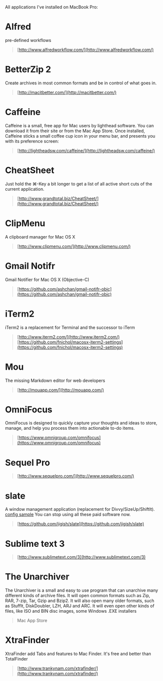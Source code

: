 All applications I've installed on MacBook Pro:

# Alfred
pre-defined workflows
> [http://www.alfredworkflow.com/](http://www.alfredworkflow.com/)

# BetterZip 2
Create archives in most common formats and be in control of what goes in.
> [http://macitbetter.com/](http://macitbetter.com/)

# Caffeine
Caffeine is a small, free app for Mac users by lighthead software. You can download it from their site or from the Mac App Store. Once installed, Caffeine sticks a small coffee cup icon in your menu bar, and presents you with its preference screen:
> [http://lightheadsw.com/caffeine/](http://lightheadsw.com/caffeine/)

# CheatSheet
Just hold the ⌘-Key a bit longer to get a list of all active short cuts of the current application. 
> [http://www.grandtotal.biz/CheatSheet/](http://www.grandtotal.biz/CheatSheet/)

# ClipMenu
A clipboard manager for Mac OS X
> [http://www.clipmenu.com/](http://www.clipmenu.com/)

# Gmail Notifr
Gmail Notifier for Mac OS X (Objective-C)
> [https://github.com/ashchan/gmail-notifr-objc](https://github.com/ashchan/gmail-notifr-objc)

# iTerm2
iTerm2 is a replacement for Terminal and the successor to iTerm
> [http://www.iterm2.com/](http://www.iterm2.com/)
> [https://github.com/fnichol/macosx-iterm2-settings](https://github.com/fnichol/macosx-iterm2-settings)

# Mou
The missing Markdown editor for web developers
> [http://mouapp.com/](http://mouapp.com/)

# OmniFocus
OmniFocus is designed to quickly capture your thoughts and ideas to store, manage, and help you process them into actionable to-do items.
> [https://www.omnigroup.com/omnifocus](https://www.omnigroup.com/omnifocus)

# Sequel Pro
> [http://www.sequelpro.com/](http://www.sequelpro.com/)

# slate
A window management application (replacement for Divvy/SizeUp/ShiftIt).
[config sample](https://github.com/zfdang/mac-software)
You can stop using all these paid software now.
> [https://github.com/jigish/slate](https://github.com/jigish/slate)

# Sublime text 3
> [http://www.sublimetext.com/3](http://www.sublimetext.com/3)

# The Unarchiver
The Unarchiver is a small and easy to use program that can unarchive many different kinds of archive files. It will open common formats such as Zip, RAR, 7-zip, Tar, Gzip and Bzip2. It will also open many older formats, such as StuffIt, DiskDoubler, LZH, ARJ and ARC. It will even open other kinds of files, like ISO and BIN disc images, some Windows .EXE installers
> Mac App Store

# XtraFinder
XtraFinder add Tabs and features to Mac Finder. It's free and better than TotalFinder
> [http://www.trankynam.com/xtrafinder/](http://www.trankynam.com/xtrafinder/)
